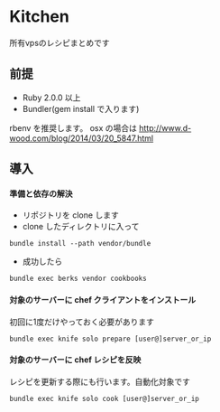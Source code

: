 Kitchen
==============

所有vpsのレシピまとめです

前提
------------

- Ruby 2.0.0 以上
- Bundler(gem install で入ります)

rbenv を推奨します。
osx の場合は http://www.d-wood.com/blog/2014/03/20_5847.html

導入
----------

#### 準備と依存の解決

- リポジトリを clone します
- clone したディレクトリに入って
```
bundle install --path vendor/bundle
```
- 成功したら
```
bundle exec berks vendor cookbooks
```

#### 対象のサーバーに chef クライアントをインストール

初回に1度だけやっておく必要があります
```
bundle exec knife solo prepare [user@]server_or_ip
```

#### 対象のサーバーに chef レシピを反映

レシピを更新する際にも行います。自動化対象です
```
bundle exec knife solo cook [user@]server_or_ip
```
